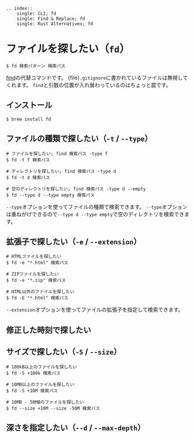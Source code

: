 ```{eval-rst}
.. index::
    single: CLI; fd
    single: Find & Replace; fd
    single: Rust Alternatives; fd
```

# ファイルを探したい（``fd``）

```console
$ fd 検索パターン 検索パス
```

[find](./command-find.md)の代替コマンドです。
{file}`.gitignore`に書かれているファイルは無視してくれます。
``find``と引数の位置が入れ替わっているのはちょっと罠です。

## インストール

```console
$ brew install fd
```

## ファイルの種類で探したい（``-t`` / ``--type``）

```console
# ファイルを探したい; find 検索パス -type f
$ fd -t f 検索パス

# ディレクトリを探したい; find 検索パス -type d
$ fd -t d 検索パス

# 空のディレクトリを探したい; find 検索パス -type d --empty
$ fd --type d --type empty 検索パス
```

``--type``オプションを使ってファイルの種類で検索できます。
``--type``オプションは重ねがけできるので``--type d --type empty``で空のディレクトリを検索できます。

## 拡張子で探したい（``-e`` / ``--extension``）

```console
# HTMLファイルを探したい
$ fd -e "*.html" 検索パス

# ZIPファイルを探したい
$ fd -e "*.zip" 検索パス

# HTML以外のファイルを探したい
$ fd -E "*.html" 検索パス
```

``--extension``オプションを使ってファイルの拡張子を指定して検索できます。

## 修正した時刻で探したい

## サイズで探したい（``-S`` / ``--size``）

```console
# 100kB以上のファイルを探したい
$ fd -S +100k 検索パス

# 10MB以上のファイルを探したい
$ fd -S +10M 検索パス

# 10MB - 50MBのファイルを探したい
$ fd --size +10M --size -50M 検索パス
```

## 深さを指定したい（``--d`` / ``--max-depth``）
